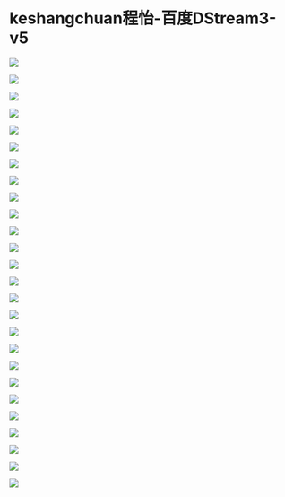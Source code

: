 # keshangchuan程怡-百度DStream3-v5

![](https://raw.githubusercontent.com/hellojd2018/ms_document/master/Qcon/Qcon_shanghai_2018/images/092040020hbIwgx/201905130920_4.png)


![](https://raw.githubusercontent.com/hellojd2018/ms_document/master/Qcon/Qcon_shanghai_2018/images/092040020hbIwgx/201905130920_5.png)


![](https://raw.githubusercontent.com/hellojd2018/ms_document/master/Qcon/Qcon_shanghai_2018/images/092040020hbIwgx/201905130920_6.png)


![](https://raw.githubusercontent.com/hellojd2018/ms_document/master/Qcon/Qcon_shanghai_2018/images/092040020hbIwgx/201905130920_7.png)


![](https://raw.githubusercontent.com/hellojd2018/ms_document/master/Qcon/Qcon_shanghai_2018/images/092040020hbIwgx/201905130920_8.png)


![](https://raw.githubusercontent.com/hellojd2018/ms_document/master/Qcon/Qcon_shanghai_2018/images/092040020hbIwgx/201905130920_9.png)


![](https://raw.githubusercontent.com/hellojd2018/ms_document/master/Qcon/Qcon_shanghai_2018/images/092040020hbIwgx/201905130920_10.png)


![](https://raw.githubusercontent.com/hellojd2018/ms_document/master/Qcon/Qcon_shanghai_2018/images/092040020hbIwgx/201905130920_11.png)


![](https://raw.githubusercontent.com/hellojd2018/ms_document/master/Qcon/Qcon_shanghai_2018/images/092040020hbIwgx/201905130920_12.png)


![](https://raw.githubusercontent.com/hellojd2018/ms_document/master/Qcon/Qcon_shanghai_2018/images/092040020hbIwgx/201905130920_13.png)


![](https://raw.githubusercontent.com/hellojd2018/ms_document/master/Qcon/Qcon_shanghai_2018/images/092040020hbIwgx/201905130920_14.png)


![](https://raw.githubusercontent.com/hellojd2018/ms_document/master/Qcon/Qcon_shanghai_2018/images/092040020hbIwgx/201905130920_15.png)


![](https://raw.githubusercontent.com/hellojd2018/ms_document/master/Qcon/Qcon_shanghai_2018/images/092040020hbIwgx/201905130920_16.png)


![](https://raw.githubusercontent.com/hellojd2018/ms_document/master/Qcon/Qcon_shanghai_2018/images/092040020hbIwgx/201905130920_17.png)


![](https://raw.githubusercontent.com/hellojd2018/ms_document/master/Qcon/Qcon_shanghai_2018/images/092040020hbIwgx/201905130920_18.png)


![](https://raw.githubusercontent.com/hellojd2018/ms_document/master/Qcon/Qcon_shanghai_2018/images/092040020hbIwgx/201905130920_19.png)


![](https://raw.githubusercontent.com/hellojd2018/ms_document/master/Qcon/Qcon_shanghai_2018/images/092040020hbIwgx/201905130920_20.png)


![](https://raw.githubusercontent.com/hellojd2018/ms_document/master/Qcon/Qcon_shanghai_2018/images/092040020hbIwgx/201905130920_21.png)


![](https://raw.githubusercontent.com/hellojd2018/ms_document/master/Qcon/Qcon_shanghai_2018/images/092040020hbIwgx/201905130920_22.png)


![](https://raw.githubusercontent.com/hellojd2018/ms_document/master/Qcon/Qcon_shanghai_2018/images/092040020hbIwgx/201905130920_23.png)


![](https://raw.githubusercontent.com/hellojd2018/ms_document/master/Qcon/Qcon_shanghai_2018/images/092040020hbIwgx/201905130920_24.png)


![](https://raw.githubusercontent.com/hellojd2018/ms_document/master/Qcon/Qcon_shanghai_2018/images/092040020hbIwgx/201905130920_25.png)


![](https://raw.githubusercontent.com/hellojd2018/ms_document/master/Qcon/Qcon_shanghai_2018/images/092040020hbIwgx/201905130920_26.png)


![](https://raw.githubusercontent.com/hellojd2018/ms_document/master/Qcon/Qcon_shanghai_2018/images/092040020hbIwgx/201905130920_27.png)


![](https://raw.githubusercontent.com/hellojd2018/ms_document/master/Qcon/Qcon_shanghai_2018/images/092040020hbIwgx/201905130920_28.png)


![](https://raw.githubusercontent.com/hellojd2018/ms_document/master/Qcon/Qcon_shanghai_2018/images/092040020hbIwgx/201905130920_29.png)



